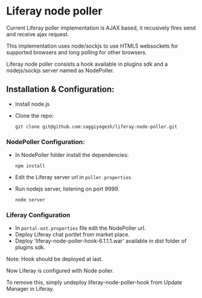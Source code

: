 Liferay node poller
===================

Current Liferay poller implementation is AJAX based, it recusively fires send and receive ajax request. 

This implementation uses node/sockjs to use HTML5 websockets for supported browsers and long polling for other browsers.

Liferay node poller consists a hook available in plugins sdk and a nodejs/sockjs server named as NodePoller.

## Installation & Configuration:
* Install node.js 
* Clone the repo:

    ```
    git clone git@github.com:saggiyogesh/liferay-node-poller.git
    ```
    
### NodePoller Configuration:
* In NodePoller folder install the dependencies:


    
    ```
    npm install   
    ```

* Edit the Liferay server url in `poller.properties`  
* Run nodejs server, listening on port 9999.

    ```
    node server 
    ```
    
### Liferay Configuration
* In `portal-ext.properties` file edit the NodePoller url.
* Deploy Liferay chat portlet from market place.
* Deploy 'liferay-node-poller-hook-6.1.1.1.war' available in dist folder of plugins sdk.

Note: Hook should be deployed at last.

Now Liferay is configured with Node poller. 

To remove this, simply undeploy liferay-node-poller-hook from Update Manager in Liferay.

